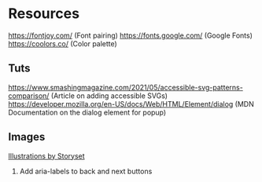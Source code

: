 # Resources

https://fontjoy.com/ (Font pairing)
https://fonts.google.com/ (Google Fonts)
https://coolors.co/ (Color palette)

## Tuts

https://www.smashingmagazine.com/2021/05/accessible-svg-patterns-comparison/ (Article on adding accessible SVGs)
https://developer.mozilla.org/en-US/docs/Web/HTML/Element/dialog (MDN Documentation on the dialog element for popup)

## Images

<a href="https://storyset.com/">Illustrations by Storyset</a>

<!-- Reminders -->

1. Add aria-labels to back and next buttons
